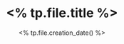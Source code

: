 ---
title: <% tp.file.title %>
categories:
  - MySQL数据库
  - <% tp.file.folder(1) %>
tags:
  - 数据库笔记
description: 
cover: 
abbrlink: 
date: <% tp.file.creation_date() %>
---